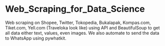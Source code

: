 # Web_Scraping_for_Data_Science
Web scraping on Shopee, Twitter, Tokopedia, Bukalapak, Kompas.com, Tiket.com, Yell.com (Traveloka look like) using API and BeautifulSoup to get all data either text, values, even images. We also automate to send the data to WhatsApp using pywhatkit.
